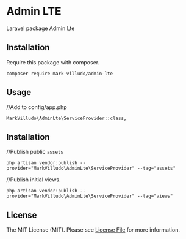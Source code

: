 # Admin LTE
Laravel package Admin Lte

## Installation

Require this package with composer.

```shell
composer require mark-villudo/admin-lte
```


## Usage
//Add to config/app.php
```
MarkVilludo\AdminLte\ServiceProvider::class,
```

## Installation

//Publish public ``assets``

```
php artisan vendor:publish --provider="MarkVilludo\AdminLte\ServiceProvider" --tag="assets"
```

//Publish initial views.
```
php artisan vendor:publish --provider="MarkVilludo\AdminLte\ServiceProvider" --tag="views"
```

## License

The MIT License (MIT). Please see [License File](LICENSE.md) for more information.

